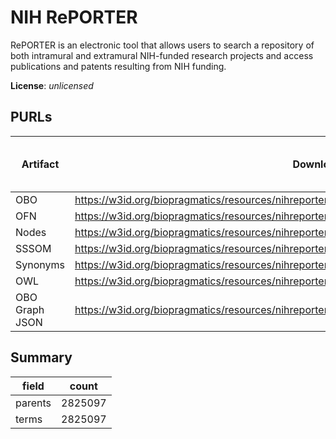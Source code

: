 # NIH RePORTER

RePORTER is an electronic tool that allows users to search a repository of both intramural and extramural NIH-funded research projects and access publications and patents resulting from NIH funding.

**License**: _unlicensed_

## PURLs

| Artifact       | Download PURL                                                                                             | Latest Versioned Download PURL   |
|----------------|-----------------------------------------------------------------------------------------------------------|----------------------------------|
| OBO            | https://w3id.org/biopragmatics/resources/nihreporter.project/nihreporter.project.obo.gz                   |                                  |
| OFN            | https://w3id.org/biopragmatics/resources/nihreporter.project/nihreporter.project.ofn.gz                   |                                  |
| Nodes          | https://w3id.org/biopragmatics/resources/nihreporter.project/nihreporter.project.tsv.gz                   |                                  |
| SSSOM          | https://w3id.org/biopragmatics/resources/nihreporter.project/nihreporter.project.sssom.tsv                |                                  |
| Synonyms       | https://w3id.org/biopragmatics/resources/nihreporter.project/nihreporter.project.synonyms.synonyms.tsv.gz |                                  |
| OWL            | https://w3id.org/biopragmatics/resources/nihreporter.project/nihreporter.project.owl.gz                   |                                  |
| OBO Graph JSON | https://w3id.org/biopragmatics/resources/nihreporter.project/nihreporter.project.json.gz                  |                                  |

## Summary

| field   |   count |
|---------|---------|
| parents | 2825097 |
| terms   | 2825097 |
